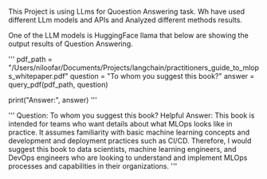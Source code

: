 This Project is using LLms for Quoestion Answering task.
Wh have used different LLm models and APIs and Analyzed different methods results.


One of the LLM models is HuggingFace llama that below are showing the output results of Question Answering.

'''
pdf_path = "/Users/niloofar/Documents/Projects/langchain/practitioners_guide_to_mlops_whitepaper.pdf"
question = "To whom you suggest this book?"
answer = query_pdf(pdf_path, question)

print("Answer:", answer)
'''


'''
Question: To whom you suggest this book?
Helpful Answer: This book is intended for teams who want details about what MLOps looks like in practice. It assumes familiarity with basic machine learning concepts and development and deployment practices such as CI/CD. Therefore, I would suggest this book to data scientists, machine learning engineers, and DevOps engineers who are looking to understand and implement MLOps processes and capabilities in their organizations.
'''
